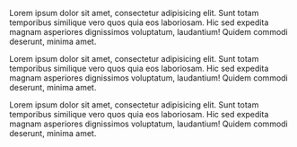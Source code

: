 Lorem ipsum dolor sit amet, consectetur adipisicing elit. Sunt totam temporibus similique vero quos quia eos laboriosam. Hic sed expedita magnam asperiores dignissimos voluptatum, laudantium! Quidem commodi deserunt, minima amet.

Lorem ipsum dolor sit amet, consectetur adipisicing elit. Sunt totam temporibus similique vero quos quia eos laboriosam. Hic sed expedita magnam asperiores dignissimos voluptatum, laudantium! Quidem commodi deserunt, minima amet.

Lorem ipsum dolor sit amet, consectetur adipisicing elit. Sunt totam temporibus similique vero quos quia eos laboriosam. Hic sed expedita magnam asperiores dignissimos voluptatum, laudantium! Quidem commodi deserunt, minima amet.
